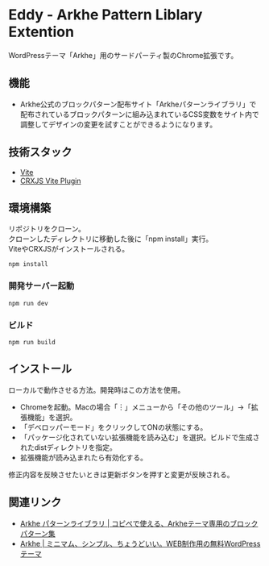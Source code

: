 # Eddy - Arkhe Pattern Liblary Extention

WordPressテーマ「Arkhe」用のサードパーティ製のChrome拡張です。

## 機能

+ Arkhe公式のブロックパターン配布サイト「Arkheパターンライブラリ」で配布されているブロックパターンに組み込まれているCSS変数をサイト内で調整してデザインの変更を試すことができるようになります。

## 技術スタック

+ [Vite](https://ja.vitejs.dev/)
+ [CRXJS Vite Plugin](https://crxjs.dev/vite-plugin)

## 環境構築

リポジトリをクローン。  
クローンしたディレクトリに移動した後に「npm install」実行。  
ViteやCRXJSがインストールされる。

```
npm install
```

### 開発サーバー起動

```
npm run dev
```

### ビルド

```
npm run build
```

## インストール

ローカルで動作させる方法。開発時はこの方法を使用。

+ Chromeを起動。Macの場合「︙」メニューから「その他のツール」→「拡張機能」を選択。
+ 「デベロッパーモード」をクリックしてONの状態にする。
+ 「パッケージ化されていない拡張機能を読み込む」を選択。ビルドで生成されたdistディレクトリを指定。
+ 拡張機能が読み込まれたら有効化する。

修正内容を反映させたいときは更新ボタンを押すと変更が反映される。

## 関連リンク

+ [Arkhe パターンライブラリ | コピペで使える、Arkheテーマ専用のブロックパターン集](https://patterns.arkhe-theme.com/)
+ [Arkhe | ミニマム、シンプル、ちょうどいい。WEB制作用の無料WordPressテーマ](https://arkhe-theme.com/ja/)